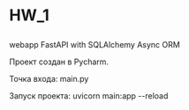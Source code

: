 # HW_1 <p>
webapp FastAPI with SQLAlchemy Async ORM <p>
Проект создан в Pycharm.<p><p>

Точка входа: main.py<p>
Запуск проекта:  uvicorn main:app --reload <p>
